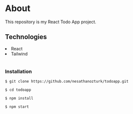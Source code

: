 <h1>About</h1>
<p>This repository is my React Todo App project.<p>

<h2>Technologies</h2>
 
<li>React</li>
<li>Tailwind</li>

<br>
<h3>Installation</h3>

 `$ git clone https://github.com/nesathanozturk/todoapp.git`

 `$ cd todoapp`
 
 `$ npm install `
 
 `$ npm start`